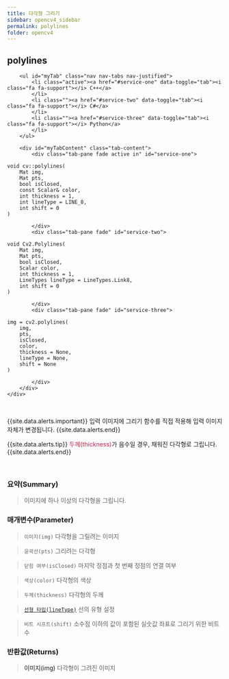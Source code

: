 ```yaml
---
title: 다각형 그리기    
sidebar: opencv4_sidebar
permalink: polylines
folder: opencv4
---
```


<div class="row">
    <div class="col-lg-12">
        <h2 class="page-header">polylines</h2>
    </div>
    <div class="col-lg-12">

        <ul id="myTab" class="nav nav-tabs nav-justified">
            <li class="active"><a href="#service-one" data-toggle="tab"><i class="fa fa-support"></i> C++</a>
            </li>
            <li class=""><a href="#service-two" data-toggle="tab"><i class="fa fa-support"></i> C#</a>
            </li>
            <li class=""><a href="#service-three" data-toggle="tab"><i class="fa fa-support"></i> Python</a>
            </li>
        </ul>

        <div id="myTabContent" class="tab-content">
            <div class="tab-pane fade active in" id="service-one">
<pre class="prettyprint"><code class="language-cpp">void cv::polylines(
    Mat img,
    Mat pts,
    bool isClosed,
    const Scalar& color,
    int thickness = 1,
    int lineType = LINE_8,
    int shift = 0 
)</code></pre>
            </div>
            <div class="tab-pane fade" id="service-two">
<pre class="prettyprint"><code class="language-cs">void Cv2.Polylines(
    Mat img,
    Mat pts,
    bool isClosed,
    Scalar color,
    int thickness = 1,
    LineTypes lineType = LineTypes.Link8,
    int shift = 0
)</code></pre>
            </div>
            <div class="tab-pane fade" id="service-three">
<pre class="prettyprint"><code class="language-py">img = cv2.polylines(
    img,
    pts,
    isClosed,
    color,
    thickness = None,
    lineType = None,
    shift = None
)</code></pre>
            </div>
        </div>
    </div>
</div>

<br>

{{site.data.alerts.important}}
입력 이미지에 그리기 함수를 직접 적용해 입력 이미지 자체가 변경됩니다.
{{site.data.alerts.end}}

{{site.data.alerts.tip}}
<font color="#c7254e">두께(thickness)</font>가 음수일 경우, 채워진 다각형로 그립니다.
{{site.data.alerts.end}}

<br>

### 요약(Summary)

> 이미지에 하나 이상의 다각형을 그립니다.

### 매개변수(Parameter)

> `이미지(img)` 다각형을 그릴려는 이미지

> `윤곽선(pts)` 그리려는 다각형

> `닫힘 여부(isClosed)`  마지막 정점과 첫 번째 정점의 연결 여부

> `색상(color)` 다각형의 색상

> `두께(thickness)` 다각형의 두께
 
> [`선형 타입(lineType)`](LineTypes) 선의 유형 설정

> `비트 시프트(shift)` 소수점 이하의 값이 포함된 실숫값 좌표로 그리기 위한 비트 수

### 반환값(Returns)

> <a data-toggle="tooltip" data-original-title="{{site.data.glossary.only_Python}}">이미지(img)</a> 다각형이 그려진 이미지